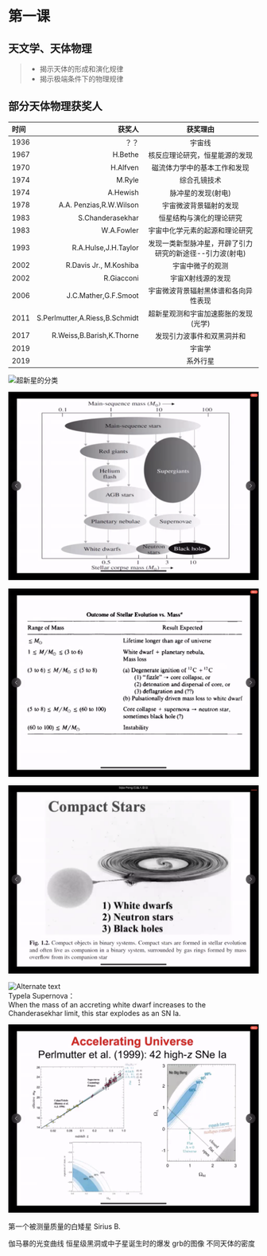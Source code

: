# 第一课

## 天文学、天体物理  

>* 揭示天体的形成和演化规律  
>* 揭示极端条件下的物理规律  

## 部分天体物理获奖人

| 时间 | 获奖人 | 获奖理由|  
| :-----| ----: | :----: |
| 1936 | ？？    |宇宙线   |  
|1967| H.Bethe| 核反应理论研究，恒星能源的发现 |  
|1970| H.Alfven| 磁流体力学中的基本工作和发现 |  
|1974|M.Ryle|综合孔镜技术 |  
|1974|A.Hewish|脉冲星的发现(射电) |  
|1978|A.A. Penzias,R.W.Wilson|宇宙微波背景辐射的发现 |  
|1983|S.Chanderasekhar|恒星结构与演化的理论研究 |  
|1983|W.A.Fowler|宇宙中化学元素的起源和理论研究 |  
|1993|R.A.Hulse,J.H.Taylor|发现一类新型脉冲星，开辟了引力研究的新途径--引力波(射电) |  
|2002|R.Davis Jr., M.Koshiba|宇宙中微子的观测 |  
|2002|R.Giacconi|宇宙X射线源的发现 |  
|2006|J.C.Mather,G.F.Smoot|宇宙微波背景辐射黑体谱和各向异性表现 |  
|2011|S.Perlmutter,A.Riess,B.Schmidt|超新星观测和宇宙加速膨胀的发现(光学) |  
|2017|R.Weiss,B.Barish,K.Thorne|发现引力波事件和双黑洞并和 |  
|2019||宇宙学 |  
|2019||系外行星 |  

![超新星的分类](Pictures/01_SN_Classifications.PNG)  

![Alternate text](Pictures/01_StellarCollapse.PNG)  

![outcome of stellar Evolution v.s. Mass  ](Pictures/01_outcomeofstellarEvolutionvsMass.PNG)  

![Compact Star](Pictures/01_CompactStars.PNG)  

![Alternate text](Pictures/01_TypeIaSupernova.PNG)  
TypeIa Supernova：  
When the mass of an accreting white dwarf increases to the Chanderasekhar limit, this star explodes as an SN Ia.

![Alternate text](Pictures/01_AccUni.PNG)

第一个被测量质量的白矮星 Sirius B.  



伽马暴的光变曲线
恒星级黑洞或中子星诞生时的爆发
grb的图像
不同天体的密度

